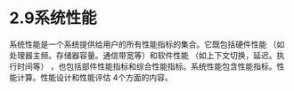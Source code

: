 # 2.9系统性能

系统性能是一个系统提供给用户的所有性能指标的集合。它既包括硬件性能 （如处理器主频。存储器容量。通信带宽等）和软件性能 （如上下文切换，延迟。执行时间等） ，也包括部件性能指标和综合性能指标。系统性能包含性能指标。性能计算。性能设计和性能评估 4个方面的内容。